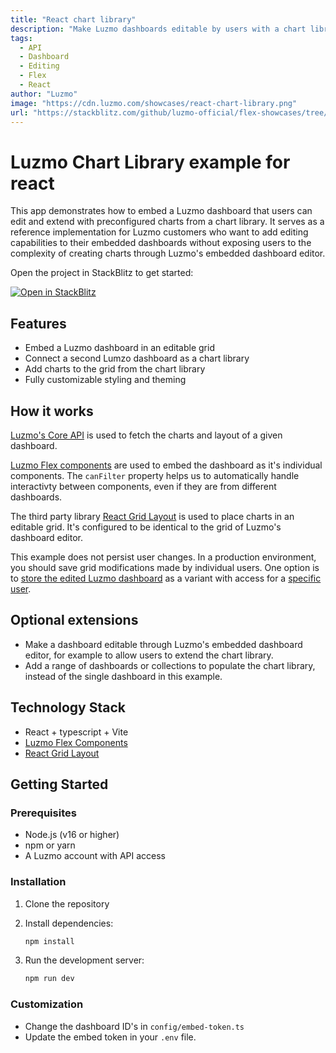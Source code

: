 ```yaml
---
title: "React chart library"
description: "Make Luzmo dashboards editable by users with a chart library"
tags:
  - API
  - Dashboard
  - Editing
  - Flex
  - React
author: "Luzmo"
image: "https://cdn.luzmo.com/showcases/react-chart-library.png"
url: "https://stackblitz.com/github/luzmo-official/flex-showcases/tree/main/react-chart-library?embed=1&file=README.md&hideNavigation=1&view=preview"
---
```


# Luzmo Chart Library example for react

This app demonstrates how to embed a Luzmo dashboard that users can edit and extend with preconfigured charts from a chart library. It serves as a reference implementation for Luzmo customers who want to add editing capabilities to their embedded dashboards without exposing users to the complexity of creating charts through Luzmo's embedded dashboard editor.

Open the project in StackBlitz to get started:

[![Open in StackBlitz](https://developer.stackblitz.com/img/open_in_stackblitz.svg)](https://stackblitz.com/github.com/luzmo-official/flex-showcases/tree/main/react-chart-library)

## Features

- Embed a Luzmo dashboard in an editable grid
- Connect a second Lumzo dashboard as a chart library
- Add charts to the grid from the chart library
- Fully customizable styling and theming

## How it works

[Luzmo's Core API](https://developer.luzmo.com/api/searchDataset) is used to fetch the charts and layout of a given dashboard.

[Luzmo Flex components](https://developer.luzmo.com/guide/flex--introduction) are used to embed the dashboard as it's individual components. The `canFilter` property helps us to automatically handle interactivty between components, even if they are from different dashboards.

The third party library [React Grid Layout](https://github.com/react-grid-layout/react-grid-layout) is used to place charts in an editable grid. It's configured to be identical to the grid of Luzmo's dashboard editor.

This example does not persist user changes. In a production environment, you should save grid modifications made by individual users. One option is to [store the edited Luzmo dashboard](https://developer.luzmo.com/api/createDashboard) as a variant with access for a [specific user](https://developer.luzmo.com/api/associateDashboard?exampleSection=DashboardAssociateAssociateDashboardVariantToParentRequestBody).

## Optional extensions

- Make a dashboard editable through Luzmo's embedded dashboard editor, for example to allow users to extend the chart library.
- Add a range of dashboards or collections to populate the chart library, instead of the single dashboard in this example.

## Technology Stack

- React + typescript + Vite
- [Luzmo Flex Components](https://developer.luzmo.com/guide/flex--introduction)
- [React Grid Layout](https://github.com/react-grid-layout/react-grid-layout)

## Getting Started

### Prerequisites

- Node.js (v16 or higher)
- npm or yarn
- A Luzmo account with API access

### Installation

1. Clone the repository

2. Install dependencies:

   ```bash
   npm install
   ```

3. Run the development server:

   ```bash
   npm run dev
   ```

### Customization

- Change the dashboard ID's in `config/embed-token.ts`
- Update the embed token in your `.env` file.
